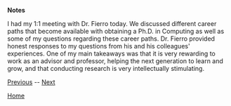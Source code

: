 **Notes**

I had my 1:1 meeting with Dr. Fierro today. We discussed different career paths that become available with obtaining a Ph.D. in Computing as well as some of my questions regarding these career paths. Dr. Fierro provided honest responses to my questions from his and his colleagues' experiences. One of my main takeaways was that it is very rewarding to work as an advisor and professor, helping the next generation to learn and grow, and that conducting research is very intellectually stimulating.

[Previous](https://chelseako.com/DREAMProject/Project-Update-1/) -- [Next](https://chelseako.com/DREAMProject/Project-Update-2/)

[Home](https://chelseako.com/DREAMProject/blog/) 
